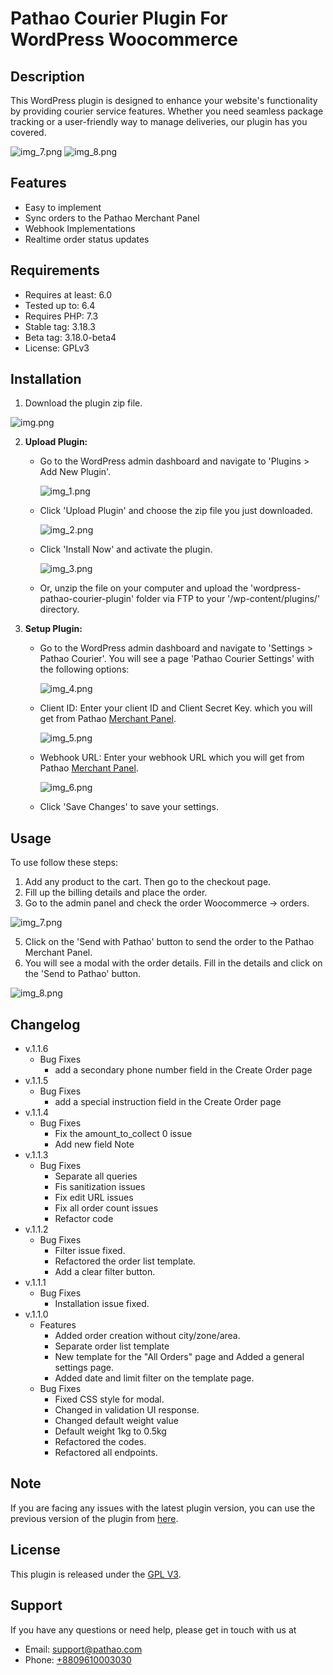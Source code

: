 # Pathao Courier Plugin For WordPress Woocommerce

## Description

This WordPress plugin is designed to enhance your website's functionality by providing courier service features.
Whether you need seamless package tracking or a user-friendly way to manage deliveries, our plugin has you covered.

![img_7.png](screenshots%2Fimg_7.png)
![img_8.png](screenshots%2Fimg_8.png)
## Features

- Easy to implement
- Sync orders to the Pathao Merchant Panel
- Webhook Implementations
- Realtime order status updates

## Requirements
- Requires at least: 6.0
- Tested up to: 6.4
- Requires PHP: 7.3
- Stable tag: 3.18.3
- Beta tag: 3.18.0-beta4
- License: GPLv3


## Installation

1. Download the plugin zip file.

![img.png](screenshots%2Fimg.png)

2. **Upload Plugin:**
   - Go to the WordPress admin dashboard and navigate to 'Plugins > Add New Plugin'.

     ![img_1.png](screenshots%2Fimg_1.png)

   - Click 'Upload Plugin' and choose the zip file you just downloaded.

     ![img_2.png](screenshots%2Fimg_2.png)

   - Click 'Install Now' and activate the plugin.

     ![img_3.png](screenshots%2Fimg_3.png)

   - Or, unzip the file on your computer and upload the 'wordpress-pathao-courier-plugin' folder via FTP to your '/wp-content/plugins/' directory.

4. **Setup Plugin:**
   - Go to the WordPress admin dashboard and navigate to 'Settings > Pathao Courier'.
     You will see a page 'Pathao Courier Settings' with the following options:

     ![img_4.png](screenshots%2Fimg_4.png)

   - Client ID: Enter your client ID and Client Secret Key. which you will get from Pathao [Merchant Panel](https://merchant.pathao.com/courier/developer-api).

     ![img_5.png](screenshots%2Fimg_5.png)

   - Webhook URL: Enter your webhook URL which you will get from Pathao [Merchant Panel](https://merchant.pathao.com/courier/developer-api).

     ![img_6.png](screenshots%2Fimg_6.png)

   - Click 'Save Changes' to save your settings.
## Usage

To use follow these steps:

1. Add any product to the cart. Then go to the checkout page.
2. Fill up the billing details and place the order.
3. Go to the admin panel and check the order Woocommerce -> orders.

![img_7.png](screenshots%2Fimg_7.png)

5. Click on the 'Send with Pathao' button to send the order to the Pathao Merchant Panel.
6. You will see a modal with the order details. Fill in the details and click on the 'Send to Pathao' button.

![img_8.png](screenshots%2Fimg_8.png)

## Changelog
- v.1.1.6
   - Bug Fixes
      - add a secondary phone number field in the Create Order page
- v.1.1.5
   - Bug Fixes
      - add a special instruction field in the Create Order page
- v.1.1.4
   - Bug Fixes
      - Fix the amount_to_collect 0 issue
      - Add new field Note
- v.1.1.3
   - Bug Fixes
      - Separate all queries
      - Fis sanitization issues
      - Fix edit URL issues
      - Fix all order count issues
      - Refactor code 
- v.1.1.2
    - Bug Fixes
        - Filter issue fixed.
        - Refactored the order list template.
        - Add a clear filter button.
- v.1.1.1
    - Bug Fixes
        - Installation issue fixed.
- v.1.1.0
  - Features 
    - Added order creation without city/zone/area.
    - Separate order list template
    - New template for the "All Orders" page and Added a general settings page.
    - Added date and limit filter on the template page.
  - Bug Fixes
    - Fixed CSS style for modal.
    - Changed in validation UI response.
    - Changed default weight value
    - Default weight 1kg to 0.5kg
    - Refactored the codes.
    - Refactored all endpoints.

## Note
If you are facing any issues with the latest plugin version, you can use the previous version of the plugin from [here](https://github.com/pathao-eng/courier-woocommerce-plugin/releases/tag/1.0.4).

## License
This plugin is released under the [GPL V3](https://github.com/pathao-eng/courier-woocommerce-plugin/blob/main/license.txt).

## Support

If you have any questions or need help, please get in touch with us at

- Email: [support@pathao.com](mailto:support@pathao.com)
- Phone: [+8809610003030](tel:+8809610003030)
